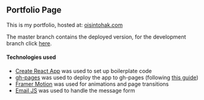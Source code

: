 ## Portfolio Page

This is my portfolio, hosted at: [oisintohak.com](https://oisintohak.com/#/)

The master branch contains the deployed version, for the development branch click [here](https://github.com/oisintohak/oisintohak.github.io/tree/pre_deploy).

#### Technologies used

 - [Create React App](https://create-react-app.dev/) was used to set up boilerplate code
 - [gh-pages](https://www.npmjs.com/package/gh-pages) was used to deploy the app to gh-pages (following [this guide](https://www.freecodecamp.org/news/deploy-a-react-app-to-github-pages/))
 - [Framer Motion](https://www.npmjs.com/package/framer-motion) was used for animations and page transitions
 - [Email JS](https://www.emailjs.com/) was used to handle the message form